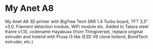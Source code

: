 # My Anet A8
My Anet A8 3D printer with BigTree Tech SKR 1.4 Turbo board, TFT 3,5" v3.0, Filament detection module, WiFi module etc.
Added to Tatara steel frame v1.10, codename Hayabusa (from Thingiverse), replace original extruder and hotend with Prusa i3 like (E3D V6 clone hotend, BondTech extruder, etc.)
